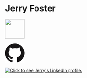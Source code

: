 # Jerry Foster 
<img src="https://media-exp1.licdn.com/dms/image/C5603AQHU3hDl4gOXwQ/profile-displayphoto-shrink_200_200/0?e=1594857600&v=beta&t=7ptw7ufpQRndXkWywnXlTCZ0FcTXb2SvnEYQxuHquEg" width="64" height="64" />  

   <a href="https://github.com/jlfosterjr" target="_blank"><img src="./GitHub-Mark-64px.png" alt="Click to see Jerry's GitHub profile." width="64" height="64" /></a>

   <a href="https://www.linkedin.com/in/jlfoster/" target="_blank"><img src="https://content.linkedin.com/content/dam/me/about/LinkedIn_Icon.jpg.original.jpg" alt="Click to see Jerry's LinkedIn profile." /></a>
